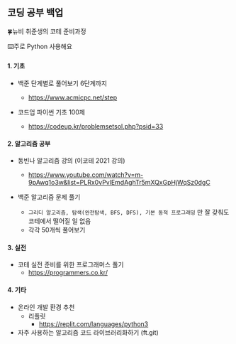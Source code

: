## 코딩 공부 백업

🍀뉴비 취준생의 코테 준비과정

⌨️주로 Python 사용해요


#### 1. 기초
- 백준 단계별로 풀어보기 6단계까지
    - https://www.acmicpc.net/step

- 코드업 파이썬 기초 100제
    - https://codeup.kr/problemsetsol.php?psid=33


#### 2. 알고리즘 공부
- 동빈나 알고리즘 강의 (이코테 2021 강의)
    - https://www.youtube.com/watch?v=m-9pAwq1o3w&list=PLRx0vPvlEmdAghTr5mXQxGpHjWqSz0dgC

- 백준 알고리즘 문제 풀기
    - `그리디 알고리즘, 탐색(완전탐색, BFS, DFS), 기본 동적 프로그래밍` 만 잘 갖춰도 코테에서 떨어질 일 없음
    - 각각 50개씩 풀어보기

#### 3. 실전
- 코테 실전 준비를 위한 프로그래머스 풀기
    - https://programmers.co.kr/


#### 4. 기타
- 온라인 개발 환경 추천
    - 리플릿
        - https://replit.com/languages/python3
- 자주 사용하는 알고리즘 코드 라이브러리화하기 (ft.git)